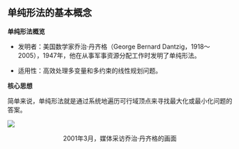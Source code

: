 ## 单纯形法的基本概念

<div grid="~ cols-2 gap-4">

<div class="mt-5 text-sm">

**单纯形法概览**

- 发明者：美国数学家乔治·丹齐格（George Bernard Dantzig，1918～2005），1947年，他在从事军事资源分配工作时发明了单纯形法。

- 适用性：高效处理多变量和多约束的线性规划问题。

**核心思想**

简单来说，单纯形法就是通过系统地遍历可行域顶点来寻找最大化或最小化问题的答案。

</div>

<div text-sm>

![](https://vip2.loli.io/2023/12/07/rEqbfmQ8tnoJ7iZ.webp)

<center>2001年3月，媒体采访乔治·丹齐格的画面</center>

</div>


</div>

<!-- 

单纯形法的发明者是......

它适用于......

它的核心思想，简单来说......

线性规划的最优解往往出现在问题的可行域顶点上。单纯形法启动时，选择可行域内的一个起始顶点，并逐步沿着可行域的边界探索相邻顶点。

在每个顶点处，算法都会计算目标函数的值，以决定下一步的移动方向。如果移动到新顶点能够使目标函数的值增加，那么算法就向这个方向移动，这一过程持续进行，直至找不到可以进一步提高目标函数值的顶点。

这时，算法便达到了终点，当前顶点被认定为最优解。

 -->